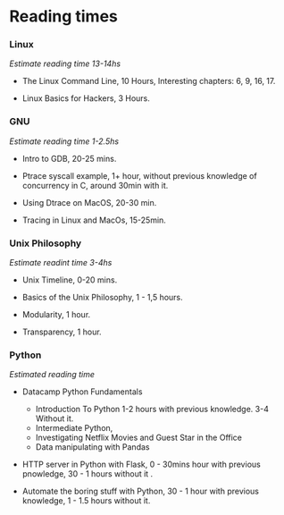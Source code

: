 # Reading times


### Linux
*Estimate reading time 13-14hs* 

- The Linux Command Line,  10 Hours, Interesting chapters: 6, 9, 16, 17.

- Linux Basics for Hackers, 3 Hours.

### GNU
*Estimate reading time 1-2.5hs*

- Intro to GDB, 20-25 mins.

- Ptrace syscall example, 1+ hour, without previous knowledge of concurrency in C, around 30min with it.

- Using Dtrace on MacOS, 20-30 min.

- Tracing in Linux and MacOs, 15-25min.


### Unix Philosophy
*Estimate readint time 3-4hs*

- Unix Timeline, 0-20 mins.

- Basics of the Unix Philosophy, 1 - 1,5 hours.

- Modularity, 1 hour. 

- Transparency, 1 hour.


### Python
*Estimated reading time*

- Datacamp Python Fundamentals
    - Introduction To Python 1-2 hours with previous knowledge. 3-4 Without it.
    - Intermediate Python, 
    - Investigating Netflix Movies and Guest Star in the Office
    - Data manipulating with Pandas 

- HTTP server in Python with Flask, 0 - 30mins hour with previous pnowledge, 30 - 1 hours without it .

- Automate the boring stuff with Python, 30 - 1 hour with previous knowledge, 1 - 1.5 hours without it.

